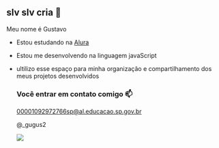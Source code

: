 ## slv slv cria 🤙

Meu nome é Gustavo

- Estou estudando na [Alura](hpp)
- Estou me desenvolvendo na linguagem javaScript
- ultilizo esse espaço para minha organização e compartilhamento dos meus projetos desenvolvidos

  ### Você entrar em contato comigo 📫

  00001092972766sp@al.educacao.sp.gov.br

  @_gugus2


  ![](https://media1.tenor.com/m/WWuKr0zRdGYAAAAC/messi.gif)
